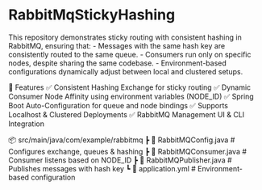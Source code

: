 # RabbitMqStickyHashing
This repository demonstrates sticky routing with consistent hashing in RabbitMQ, ensuring that: - Messages with the same hash key are consistently routed to the same queue. - Consumers run only on specific nodes, despite sharing the same codebase. - Environment-based configurations dynamically adjust between local and clustered setups.

🔧 Features
✅ Consistent Hashing Exchange for sticky routing
✅ Dynamic Consumer Node Affinity using environment variables (NODE_ID)
✅ Spring Boot Auto-Configuration for queue and node bindings
✅ Supports Localhost & Clustered Deployments
✅ RabbitMQ Management UI & CLI Integration


📦 src/main/java/com/example/rabbitmq
 ┣ 📜 RabbitMQConfig.java   # Configures exchange, queues & hashing
 ┣ 📜 RabbitMQConsumer.java # Consumer listens based on NODE_ID
 ┣ 📜 RabbitMQPublisher.java # Publishes messages with hash key
 ┗ 📜 application.yml       # Environment-based configuration

